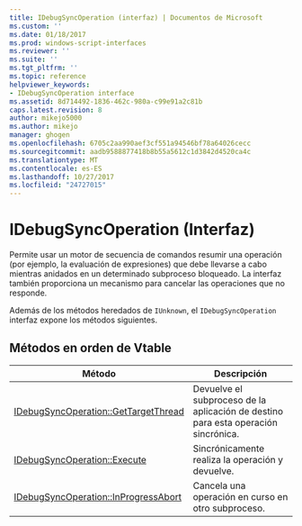 ```yaml
---
title: IDebugSyncOperation (interfaz) | Documentos de Microsoft
ms.custom: ''
ms.date: 01/18/2017
ms.prod: windows-script-interfaces
ms.reviewer: ''
ms.suite: ''
ms.tgt_pltfrm: ''
ms.topic: reference
helpviewer_keywords:
- IDebugSyncOperation interface
ms.assetid: 8d714492-1836-462c-980a-c99e91a2c81b
caps.latest.revision: 8
author: mikejo5000
ms.author: mikejo
manager: ghogen
ms.openlocfilehash: 6705c2aa990aef3cf551a94546bf78a64026cecc
ms.sourcegitcommit: aadb9588877418b8b55a5612c1d3842d4520ca4c
ms.translationtype: MT
ms.contentlocale: es-ES
ms.lasthandoff: 10/27/2017
ms.locfileid: "24727015"
---
```

# <a name="idebugsyncoperation-interface"></a>IDebugSyncOperation (Interfaz)
Permite usar un motor de secuencia de comandos resumir una operación (por ejemplo, la evaluación de expresiones) que debe llevarse a cabo mientras anidados en un determinado subproceso bloqueado. La interfaz también proporciona un mecanismo para cancelar las operaciones que no responde.  
  
 Además de los métodos heredados de `IUnknown`, el `IDebugSyncOperation` interfaz expone los métodos siguientes.  
  
## <a name="methods-in-vtable-order"></a>Métodos en orden de Vtable  
  
|Método|Descripción|  
|------------|-----------------|  
|[IDebugSyncOperation::GetTargetThread](../../winscript/reference/idebugsyncoperation-gettargetthread.md)|Devuelve el subproceso de la aplicación de destino para esta operación sincrónica.|  
|[IDebugSyncOperation::Execute](../../winscript/reference/idebugsyncoperation-execute.md)|Sincrónicamente realiza la operación y devuelve.|  
|[IDebugSyncOperation::InProgressAbort](../../winscript/reference/idebugsyncoperation-inprogressabort.md)|Cancela una operación en curso en otro subproceso.|